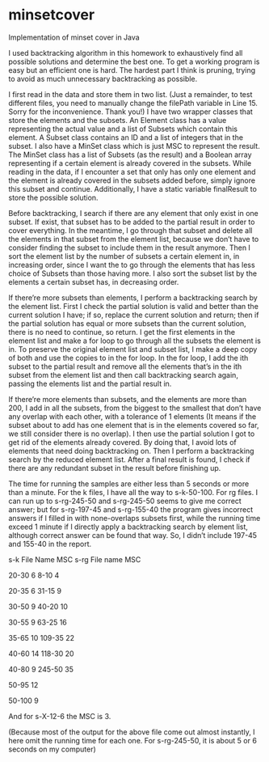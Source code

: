 # minsetcover
Implementation of minset cover in Java

I used backtracking algorithm in this homework to exhaustively find all possible solutions and determine the best one. To get a working program is easy but an efficient one is hard. The hardest part I think is pruning, trying to avoid as much unnecessary backtracking as possible.

I first read in the data and store them in two list.  (Just a remainder, to test different files, you need to manually change the filePath variable in Line 15. Sorry for the inconvenience.  Thank you!) I have two wrapper classes that store the elements and the subsets. An Element class has a value representing the actual value and a list of Subsets which contain this element. A Subset class contains an ID and a list of integers that in the subset. I also have a MinSet class which is just MSC to represent the result. The MinSet class has a list of Subsets (as the result) and a Boolean array representing if a certain element is already covered in the subsets. While reading in the data, if I encounter a set that only has only one element and the element is already covered in the subsets added before, simply ignore this subset and continue. Additionally, I have a static variable finalResult to store the possible solution.

Before backtracking, I search if there are any element that only exist in one subset. If exist, that subset has to be added to the partial result in order to cover everything. In the meantime, I go through that subset and delete all the elements in that subset from the element list, because we don’t have to consider finding the subset to include them in the result anymore. Then I sort the element list by the number of subsets a certain element in, in increasing order, since I want the to go through the elements that has less choice of Subsets than those having more.  I also sort the subset list by the elements a certain subset has, in decreasing order. 

If there’re more subsets than elements, I perform a backtracking search by the element list. First I check the partial solution is valid and better than the current solution I have; if so, replace the current solution and return; then if the partial solution has equal or more subsets than the current solution, there is no need to continue, so return. I get the first elements in the element list and make a for loop to go through all the subsets the element is in. To preserve the original element list and subset list, I make a deep copy of both and use the copies to in the for loop. In the for loop, I add the ith subset to the partial result and remove all the elements that’s in the ith subset from the element list and then call backtracking search again, passing the elements list and the partial result in.

If there’re more elements than subsets, and the elements are more than 200, I add in all the subsets, from the biggest to the smallest that don’t have any overlap with each other, with a tolerance of 1 elements (It means if the subset about to add has one element that is in the elements covered so far, we still consider there is no overlap). I then use the partial solution I got to get rid of the elements already covered. By doing that, I avoid lots of elements that need doing backtracking on. Then I perform a backtracking search by the reduced element list. After a final result is found, I check if there are any redundant subset in the result before finishing up.

The time for running the samples are either less than 5 seconds or more than a minute. For the k files, I have all the way to s-k-50-100. For rg files. I can run up to s-rg-245-50 and s-rg-245-50 seems to give me correct answer; but for s-rg-197-45 and s-rg-155-40 the program gives incorrect answers if I filled in with none-overlaps subsets first, while the running time exceed 1 minute if I directly apply a backtracking search by element list, although correct answer can be found that way. So, I didn’t include 197-45 and 155-40 in the report.  


s-k File Name	MSC		s-rg File name	MSC

20-30	6		8-10	4

20-35	6		31-15	9

30-50	9		40-20	10

30-55	9		63-25	16

35-65	10		109-35	22

40-60	14		118-30	20

40-80	9		245-50	35

50-95	12		 	 

50-100	9			

And for s-X-12-6 the MSC is 3.

(Because most of the output for the above file come out almost instantly, I here omit the running time for each one. For s-rg-245-50, it is about 5 or 6 seconds on my computer)
